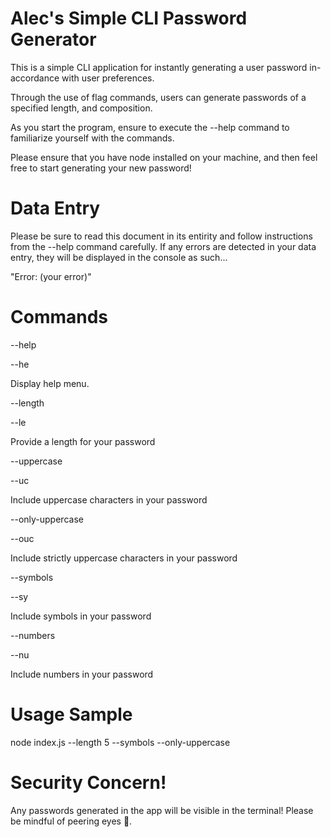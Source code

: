 # Alec's Simple CLI Password Generator

This is a simple CLI application for instantly generating a user password in-accordance with user preferences.

Through the use of flag commands, users can generate passwords of a specified length, and composition.

As you start the program, ensure to execute the --help command to familiarize yourself with the commands.

Please ensure that you have node installed on your machine, and then feel free to start generating your new password!

# Data Entry

Please be sure to read this document in its entirity and follow instructions from the --help command carefully. If any errors are detected in your data entry, they will be displayed in the console as such...

"Error: (your error)"

# Commands

--help

--he

Display help menu.

--length

--le

Provide a length for your password

--uppercase

--uc

Include uppercase characters in your password

--only-uppercase

--ouc

Include strictly uppercase characters in your password

--symbols

--sy

Include symbols in your password

--numbers

--nu

Include numbers in your password

# Usage Sample

node index.js --length 5 --symbols --only-uppercase

# Security Concern!

Any passwords generated in the app will be visible in the terminal! Please be mindful of peering eyes 👀.
